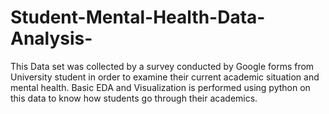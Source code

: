 # Student-Mental-Health-Data-Analysis-
This Data set was collected by a survey conducted by Google forms from University student in order to examine their current academic situation and mental health. Basic EDA and Visualization is performed using python on this data to know how students go through their academics.
